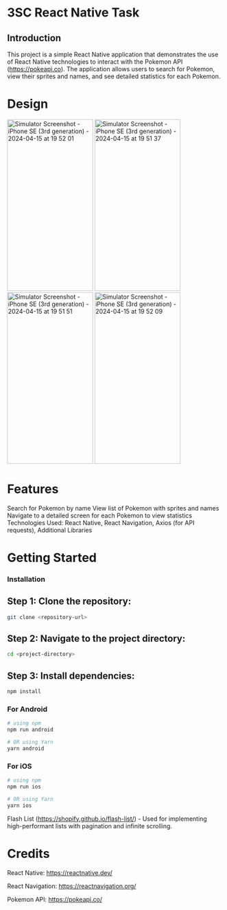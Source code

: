 # 3SC React Native Task

## Introduction

This project is a simple React Native application that demonstrates the use of React Native technologies to interact with the Pokemon API (https://pokeapi.co). The application allows users to search for Pokemon, view their sprites and names, and see detailed statistics for each Pokemon.

# Design

<img src="https://github.com/Trushil-developer/TCA_Task/assets/150373213/84f25858-aaff-4f86-bcd1-fc5524f47acb" alt="Simulator Screenshot - iPhone SE (3rd generation) - 2024-04-15 at 19 52 01" width="200" height="400">
<img src="https://github.com/Trushil-developer/TCA_Task/assets/150373213/ebc84a06-7bcb-4e53-ba87-27290afadc33" alt="Simulator Screenshot - iPhone SE (3rd generation) - 2024-04-15 at 19 51 37" width="200" height="400">
<img src="https://github.com/Trushil-developer/TCA_Task/assets/150373213/3a720134-e996-4092-90b8-25a3bed04b77" alt="Simulator Screenshot - iPhone SE (3rd generation) - 2024-04-15 at 19 51 51" width="200" height="400">
<img src="https://github.com/Trushil-developer/TCA_Task/assets/150373213/82dc4d46-d7ef-470e-bf9c-384d7bbca585" alt="Simulator Screenshot - iPhone SE (3rd generation) - 2024-04-15 at 19 52 09" width="200" height="400">

# Features

Search for Pokemon by name
View list of Pokemon with sprites and names
Navigate to a detailed screen for each Pokemon to view statistics
Technologies Used:
React Native,
React Navigation,
Axios (for API requests),
Additional Libraries


# Getting Started

### Installation

## Step 1: Clone the repository:

```bash
git clone <repository-url>
```

## Step 2: Navigate to the project directory:

```bash
cd <project-directory>
```

## Step 3: Install dependencies:

```bash
npm install
```


### For Android

```bash
# using npm
npm run android

# OR using Yarn
yarn android
```

### For iOS

```bash
# using npm
npm run ios

# OR using Yarn
yarn ios
```


Flash List (https://shopify.github.io/flash-list/) - Used for implementing high-performant lists with pagination and infinite scrolling.

# Credits
React Native: https://reactnative.dev/

React Navigation: https://reactnavigation.org/

Pokemon API: https://pokeapi.co/

